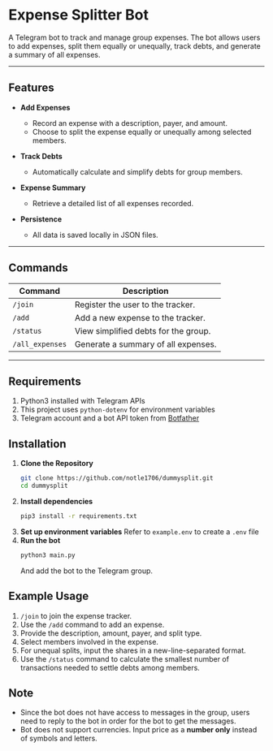 # Expense Splitter Bot  

A Telegram bot to track and manage group expenses. The bot allows users to add expenses, split them equally or unequally, track debts, and generate a summary of all expenses.

---

## Features
- **Add Expenses**
  - Record an expense with a description, payer, and amount.  
  - Choose to split the expense equally or unequally among selected members.

- **Track Debts**  
  - Automatically calculate and simplify debts for group members.  

- **Expense Summary**  
  - Retrieve a detailed list of all expenses recorded.  

- **Persistence**  
  - All data is saved locally in JSON files. 

---

## Commands
| Command            | Description                                |
|--------------------|--------------------------------------------|
| `/join`            | Register the user to the tracker.          |
| `/add`             | Add a new expense to the tracker.          |
| `/status`          | View simplified debts for the group.       |
| `/all_expenses`    | Generate a summary of all expenses.        |

---
## Requirements

1. Python3 installed with Telegram APIs
2. This project uses `python-dotenv` for environment variables
3. Telegram account and a bot API token from [Botfather](https://t.me/BotFather)

## Installation

1. **Clone the Repository**
   ```bash
   git clone https://github.com/notle1706/dummysplit.git
   cd dummysplit
   ```
2. **Install dependencies**
   ```bash
   pip3 install -r requirements.txt
   ```
3. **Set up environment variables**
   Refer to `example.env` to create a `.env` file
4. **Run the bot**
   ```bash
   python3 main.py
   ```
   And add the bot to the Telegram group.

## Example Usage

1. `/join` to join the expense tracker.
2. Use the `/add` command to add an expense.
3. Provide the description, amount, payer, and split type.
4. Select members involved in the expense.
5. For unequal splits, input the shares in a new-line-separated format.
6. Use the `/status` command to calculate the smallest number of transactions needed to settle debts among members.

## Note

- Since the bot does not have access to messages in the group, users need to reply to the bot in order for the bot to get the messages.
- Bot does not support currencies. Input price as a **number only** instead of symbols and letters.
